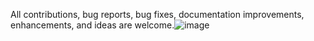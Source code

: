 All contributions, bug reports, bug fixes, documentation improvements, enhancements, and ideas are welcome.![image](https://user-images.githubusercontent.com/127718105/227756615-a458ef48-017c-4322-aa37-d0c90b05a8f0.png)
